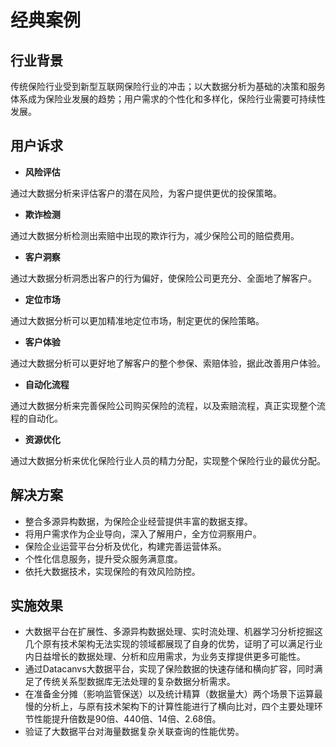 # 经典案例
## 行业背景
传统保险行业受到新型互联网保险行业的冲击；以大数据分析为基础的决策和服务体系成为保险业发展的趋势；用户需求的个性化和多样化，保险行业需要可持续性发展。
## 用户诉求
* **风险评估** 

通过大数据分析来评估客户的潜在风险，为客户提供更优的投保策略。
* **欺诈检测** 

通过大数据分析检测出索赔中出现的欺诈行为，减少保险公司的赔偿费用。
* **客户洞察** 

通过大数据分析洞悉出客户的行为偏好，使保险公司更充分、全面地了解客户。 

* **定位市场** 
 
通过大数据分析可以更加精准地定位市场，制定更优的保险策略。 

* **客户体验**  

通过大数据分析可以更好地了解客户的整个参保、索赔体验，据此改善用户体验。 

* **自动化流程**    

通过大数据分析来完善保险公司购买保险的流程，以及索赔流程，真正实现整个流程的自动化。

* **资源优化** 

通过大数据分析来优化保险行业人员的精力分配，实现整个保险行业的最优分配。
## 解决方案
* 整合多源异构数据，为保险企业经营提供丰富的数据支撑。
* 将用户需求作为企业导向，深入了解用户，全方位洞察用户。
* 保险企业运营平台分析及优化，构建完善运营体系。
* 个性化信息服务，提升受众服务满意度。
* 依托大数据技术，实现保险的有效风险防控。
## 实施效果
* 大数据平台在扩展性、多源异构数据处理、实时流处理、机器学习分析挖掘这几个原有技术架构无法实现的领域都展现了自身的优势，证明了可以满足行业内日益增长的数据处理、分析和应用需求，为业务支撑提供更多可能性。
* 通过Datacanvs大数据平台，实现了保险数据的快速存储和横向扩容，同时满足了传统关系型数据库无法处理的复杂数据分析需求。
* 在准备金分摊（影响监管保送）以及统计精算（数据量大）两个场景下运算最慢的分析上，与原有技术架构下的计算性能进行了横向比对，四个主要处理环节性能提升倍数是90倍、440倍、14倍、2.68倍。
* 验证了大数据平台对海量数据复杂关联查询的性能优势。